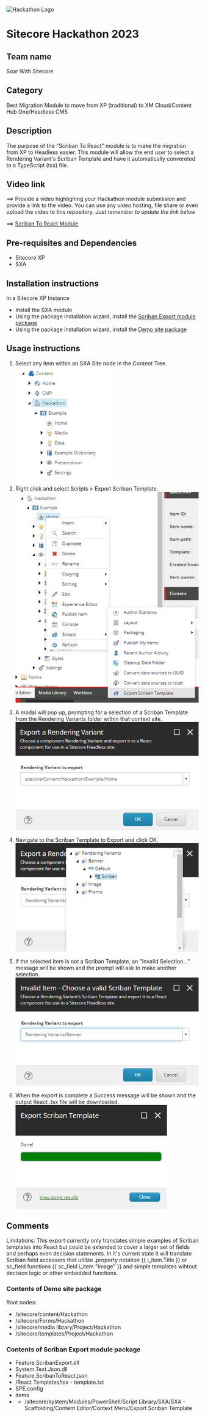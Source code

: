 ![Hackathon Logo](docs/images/hackathon.png?raw=true "Hackathon Logo")
# Sitecore Hackathon 2023

## Team name
Soar With Sitecore

## Category
Best Migration Module to move from XP (traditional) to XM Cloud/Content Hub One/Headless CMS

## Description
The purpose of the "Scriban To React" module is to make the migration from XP to Headless easier.
This module will allow the end user to select a Rendering Variant's Scriban Template and have it 
automatically convereted to a TypeScript (tsx) file.  

## Video link
⟹ Provide a video highlighing your Hackathon module submission and provide a link to the video. You can use any video hosting, file share or even upload the video to this repository. _Just remember to update the link below_

⟹ [Scriban To React Module](https://youtu.be/cQxMVEsQ7Sk)

## Pre-requisites and Dependencies

- Sitecore XP
- SXA

## Installation instructions

In a Sitecore XP Instance
- Install the SXA module
- Using the package installation wizard, install the [Scriban Export module package](#sitecore_packages\Hackathon-Content-Package-1.0.zip)
- Using the package installation wizard, install the [Demo site package](#sitecore_packages\Hackathon-Content-Package-1.0.zip)


## Usage instructions

1. Select any item within an SXA Site node in the Content Tree.   
![Content Tree](docs/images/fig1-content-tree.PNG?raw=true "Content Tree")

2. Right click and select Scripts > Export Scriban Template.    
![Run Script](docs/images/fig2-run-script.PNG?raw=true "Run Script")

3. A modal will pop up, prompting for a selection of a Scriban Template from the Rendering Variants folder within that context site.   
![Export Modal Screen 1](docs/images/fig3-export-modal.PNG?raw=true "Export Modal Screen 1")

4. Navigate to the Scriban Template to Export and click OK.   
![Export Modal Screen 2](docs/images/fig4-export-modal-2.PNG?raw=true "Export Modal Screen 2")

5. If the selected item is not a Scriban Template, an "Invalid Selection..." message will be shown and the prompt will ask to make another selection.   
![Invalid Selection Screen](docs/images/fig5-invalid-selection.PNG?raw=true "Invalid Selection Screen")

6. When the export is complete a Success message will be shown and the output React .tsx file will be downloaded.   
![Success Message](docs/images/fig6-success.PNG?raw=true "Success Message")

## Comments
Limitations: This export currently only translates simple examples of Scriban templates into React but could be extended to cover a larger set of fields and perhaps even decision statements. In it's current state it will translate Scriban field accessors that utilize .property notation {{ i_item.Title }} or sc_field functions {{ sc_field i_item "Image" }} and simple templates wihtout decision logic or other embedded functions.

### Contents of Demo site package
Root nodes:
- /sitecore/content/Hackathon
- /sitecore/Forms/Hackathon
- /sitecore/media library/Project/Hackathon
- /sitecore/templates/Project/Hackathon

### Contents of Scriban Export module package
- Feature.ScribanExport.dll
- System.Text.Json.dll
- Feature.ScribanToReact.json
- /React Templates/tsx - template.txt
- SPE.config
- items
- - /sitecore/system/Modules/PowerShell/Script Library/SXA/SXA - Scaffolding/Content Editor/Context Menu/Export Scriban Template
